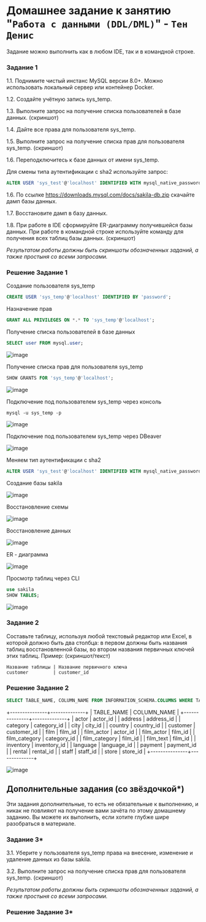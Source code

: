 # Домашнее задание к занятию "`Работа с данными (DDL/DML)`" - `Тен Денис`

Задание можно выполнить как в любом IDE, так и в командной строке.

### Задание 1
1.1. Поднимите чистый инстанс MySQL версии 8.0+. Можно использовать локальный сервер или контейнер Docker.

1.2. Создайте учётную запись sys_temp. 

1.3. Выполните запрос на получение списка пользователей в базе данных. (скриншот)

1.4. Дайте все права для пользователя sys_temp. 

1.5. Выполните запрос на получение списка прав для пользователя sys_temp. (скриншот)

1.6. Переподключитесь к базе данных от имени sys_temp.

Для смены типа аутентификации с sha2 используйте запрос: 
```sql
ALTER USER 'sys_test'@'localhost' IDENTIFIED WITH mysql_native_password BY 'password';
```
1.6. По ссылке https://downloads.mysql.com/docs/sakila-db.zip скачайте дамп базы данных.

1.7. Восстановите дамп в базу данных.

1.8. При работе в IDE сформируйте ER-диаграмму получившейся базы данных. При работе в командной строке используйте команду для получения всех таблиц базы данных. (скриншот)

*Результатом работы должны быть скриншоты обозначенных заданий, а также простыня со всеми запросами.*

### Решение Задание 1

Создание пользователя sys_temp
```sql
CREATE USER 'sys_temp'@'localhost' IDENTIFIED BY 'password';
```

Назначение прав
```sql
GRANT ALL PRIVILEGES ON *.* TO 'sys_temp'@'localhost';
```
Получение списка пользователей в базе данных
```sql
SELECT user FROM mysql.user;
```

![image](https://github.com/killakazzak/12-02-sdb-hw/assets/32342205/39d42bae-bcf0-4d79-b6d3-5085895f6b47)

Получение списка прав для пользователя sys_temp

```sql
SHOW GRANTS FOR 'sys_temp'@'localhost';
```
![image](https://github.com/killakazzak/12-02-sdb-hw/assets/32342205/97f2c37f-8671-4449-a11e-975ffaeaeccf)

Подключение под пользователем sys_temp через консоль

```
mysql -u sys_temp -p
```
![image](https://github.com/killakazzak/12-02-sdb-hw/assets/32342205/4aac3500-d5b6-46c6-bd64-9c5ab8e4e2ff)

Подключение под пользователем sys_temp через DBeaver

![image](https://github.com/killakazzak/12-02-sdb-hw/assets/32342205/27846cd7-18a4-4db0-97ab-0b8fa9612a7a)

Меняем тип аутентификации с sha2

```sql
ALTER USER 'sys_test'@'localhost' IDENTIFIED WITH mysql_native_password BY 'password';
```

Создание базы sakila

![image](https://github.com/killakazzak/12-02-sdb-hw/assets/32342205/9ab1b838-c813-44a0-a99f-9a9650e21e0b)


Восстановление схемы

![image](https://github.com/killakazzak/12-02-sdb-hw/assets/32342205/2f96458c-b624-4d30-9d7d-fe44aac293db)


Восстановление данных

![image](https://github.com/killakazzak/12-02-sdb-hw/assets/32342205/6181c221-ad4d-4546-92dc-2790b3c49be8)

ER - диаграмма

![image](https://github.com/killakazzak/12-02-sdb-hw/assets/32342205/2aec7ed8-5118-404e-a8de-2d426cbdc400)

Просмотр таблиц через CLI

```sql
use sakila
SHOW TABLES;
```

![image](https://github.com/killakazzak/12-02-sdb-hw/assets/32342205/ddc5dfef-cf16-4b38-91a6-26028b5d9afc)



### Задание 2
Составьте таблицу, используя любой текстовый редактор или Excel, в которой должно быть два столбца: в первом должны быть названия таблиц восстановленной базы, во втором названия первичных ключей этих таблиц. Пример: (скриншот/текст)
```
Название таблицы | Название первичного ключа
customer         | customer_id
```

### Решение Задание 2

```sql
SELECT TABLE_NAME, COLUMN_NAME FROM INFORMATION_SCHEMA.COLUMNS WHERE TABLE_SCHEMA = 'sakila' AND COLUMN_KEY = 'PRI';
```
+---------------+--------------+
| TABLE_NAME    | COLUMN_NAME  |
+---------------+--------------+
| actor         | actor_id     |
| address       | address_id   |
| category      | category_id  |
| city          | city_id      |
| country       | country_id   |
| customer      | customer_id  |
| film          | film_id      |
| film_actor    | actor_id     |
| film_actor    | film_id      |
| film_category | category_id  |
| film_category | film_id      |
| film_text     | film_id      |
| inventory     | inventory_id |
| language      | language_id  |
| payment       | payment_id   |
| rental        | rental_id    |
| staff         | staff_id     |
| store         | store_id     |
+---------------+--------------+

![image](https://github.com/killakazzak/12-02-sdb-hw/assets/32342205/c0badbff-51c1-4644-9cad-ff8bb82498fd)


## Дополнительные задания (со звёздочкой*)
Эти задания дополнительные, то есть не обязательные к выполнению, и никак не повлияют на получение вами зачёта по этому домашнему заданию. Вы можете их выполнить, если хотите глубже шире разобраться в материале.

### Задание 3*
3.1. Уберите у пользователя sys_temp права на внесение, изменение и удаление данных из базы sakila.

3.2. Выполните запрос на получение списка прав для пользователя sys_temp. (скриншот)

*Результатом работы должны быть скриншоты обозначенных заданий, а также простыня со всеми запросами.*

### Решение Задание 3*







